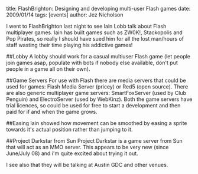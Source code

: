 title: FlashBrighton: Designing and developing multi-user Flash games
date: 2009/01/14
tags: [events]
author: Jez Nicholson

I went to FlashBrighton last night to see Iain Lobb talk about Flash multiplayer games. Iain has built games such as ZW0K!, Stackopolis and Pop Pirates, so really I should have sued him for all the lost man/hours of staff wasting their time playing his addictive games!

##Lobby
A lobby should work for a casual multiuser Flash game (let people join games asap, populate with bots if nobody else available, don't put people in a game all on their own).

##Game Servers
For use with Flash there are media servers that could be used for games: Flash Media Server (pricey) or Red5 (open source). There are also generic multiplayer game servers: SmartFoxServer (used by Club Penguin) and ElectroServer (used by WebKinz). Both the game servers have trial licences, so could be used for free to start a development and then paid for if and when the game grows.

##Easing
Iain showed how movement can be smoothed by easing a sprite towards it's actual position rather than jumping to it.

##Project Darkstar from Sun
Project Darkstar is a game server from Sun that will act as an MMO server. This appears to be very new (since June/July 08) and i'm quite excited about trying it out.

I see also that they will be talking at Austin GDC and other venues.